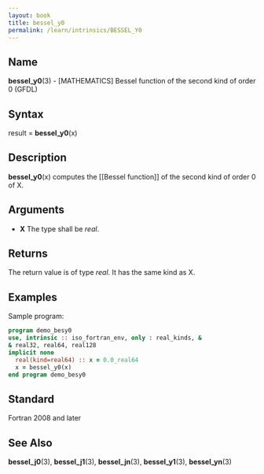 ```yaml
---
layout: book
title: bessel_y0
permalink: /learn/intrinsics/BESSEL_Y0
---
```

## __Name__

__bessel\_y0__(3) - \[MATHEMATICS\] Bessel function of the second kind of order 0
(GFDL)

## __Syntax__

result = __bessel\_y0__(x)

## __Description__

__bessel\_y0__(x) computes the \[\[Bessel function\]\] of the second
kind of order 0 of X.

## __Arguments__

  - __X__
    The type shall be _real_.

## __Returns__

The return value is of type _real_. It has the same kind as X.

## __Examples__

Sample program:

```fortran
program demo_besy0
use, intrinsic :: iso_fortran_env, only : real_kinds, &
& real32, real64, real128
implicit none
  real(kind=real64) :: x = 0.0_real64
  x = bessel_y0(x)
end program demo_besy0
```

## __Standard__

Fortran 2008 and later

## __See Also__

__bessel\_j0__(3), __bessel\_j1__(3), __bessel\_jn__(3),
__bessel\_y1__(3), __bessel\_yn__(3)
